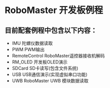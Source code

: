 RoboMaster 开发板例程
====================


目前配套例程中包含以下内容：
-------------------------

* IMU 陀螺仪数据读取
* PWM PWM输出
* RemoteControl RoboMaster遥控器接收机解码
* RM_OLED 开发板OLED演示
* SDCard SD卡读写(包含文件系统)
* USB  USB通信演示(实现虚拟串口功能)
* UWB  RoboMaster UWB 模块数据读取
